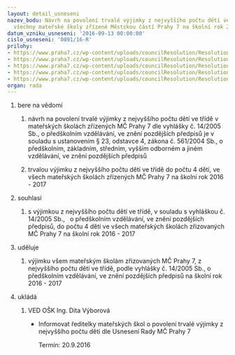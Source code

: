 ```yaml
---
layout: detail_usneseni
nazev_bodu: Návrh na povolení trvalé výjimky z nejvyššího počtu dětí ve třídě pro
  všechny mateřské školy zřízené Městskou částí Prahy 7 na školní rok 2016 - 2017
datum_vzniku_usneseni: '2016-09-13 00:00:00'
cislo_usneseni: '0891/16-R'
prilohy:
- https://www.praha7.cz/wp-content/uploads/councilResolution/Resolutions/28160/export/1Duvodovazprava~105154.docx
- https://www.praha7.cz/wp-content/uploads/councilResolution/Resolutions/28160/export/2Zakonac561200423Sb~105153.pdf
- https://www.praha7.cz/wp-content/uploads/councilResolution/Resolutions/28160/export/3Vyhlaskac142005~105152.pdf
- https://www.praha7.cz/wp-content/uploads/councilResolution/Resolutions/28160/export/4Vyhlaskac4102005~105151.pdf
- https://www.praha7.cz/wp-content/uploads/councilResolution/Resolutions/28160/export/export~297841.pdf
organ: rada
---
```

<ol class="urzList_view" id="urzList">
<li class="urzClass1" id=""><span name="1">bere na vědomí</span> 
<ol class="urzOlClass">
<li class="urzClass2" style="TEXT-ALIGN: left" id=""><span><p>návrh na povolení trvalé výjimky z nejvyššího počtu dětí ve třídě&nbsp;v mateřských školách zřízených MČ Prahy 7 dle&nbsp;vyhlášky č. 14/2005 Sb., o předškolním vzdělávání, ve znění pozdějších předpisů&nbsp;je v souladu s ustanovením § 23, odstavce 4, zákona č. 561/2004 Sb., o předškolním, základním, středním, vyšším odborném a jiném vzdělávání, ve znění pozdějších předpisů</p></span></li>
<li class="urzClass2" style="TEXT-ALIGN: left" id=""><span><p>trvalou výjimku z nejvyššího počtu dětí ve třídě do počtu 4 dětí, ve všech mateřských školách zřízených MČ Prahy 7 na školní rok 2016 - 2017</p></span></li></ol></li>
<li class="urzClass1" id=""><span name="26">souhlasí</span> 
<ol class="urzOlClass">
<li class="urzClass2" style="TEXT-ALIGN: left" id=""><span><p>s výjimkou z nejvyššího počtu dětí ve třídě, v souladu s vyhláškou č. 14/2005 Sb., &nbsp; o předškolním vzdělávání, ve znění pozdějších předpisů, do počtu 4 dětí ve všech mateřských školách zřizovaných MČ Prahy 7 na školní rok 2016 - 2017</p></span></li></ol></li>
<li class="urzClass1" id=""><span name="31">uděluje</span> 
<ol class="urzOlClass">
<li class="urzClass2" style="TEXT-ALIGN: left" id=""><span><p>výjimku všem mateřským školám zřizovaných MČ Prahy 7, z nejvyššího počtu dětí ve třídě,&nbsp;podle vyhlášky č. 14/2005 Sb., o předškolním vzdělávání, ve znění pozdějších předpisů na školní rok 2016 - 2017</p></span></li></ol></li><li class="urzClass1" id="urzUkoly"><span name="1">ukládá</span><ol class="urzOlClass"><li class="urzClass2"><span><p>VED OŠK Ing. Dita Výborová</p></span><ul class="urzUlClass"><li class="urzClass3"><span><p>Informovat ředitelky mateřských škol o povolení trvalé výjimky z nejvyššího počtu dětí dle Usnesení Rady MČ Prahy 7</p></span><span class="urzUkolTermin">  Termín:&nbsp;20.9.2016</span></li></ul></li></ol></li>
</ol>